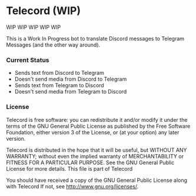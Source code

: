 # Telecord (WIP)

WIP WIP WIP WIP WIP

This is a Work In Progress bot to translate Discord messages to Telegram Messages (and the other way around).

### Current Status
- Sends text from Discord to Telegram
- Doesn't send media from Discord to Telegram
- Sends text from Telegram to Discord
- Doesn't send media from Telegram to Discord

### License

Telecord is free software: you can redistribute it and/or modify it under the terms of the GNU General Public License as published by the Free Software Foundation, either version 3 of the License, or (at your option) any later version.

Telecord is distributed in the hope that it will be useful, but WITHOUT ANY WARRANTY; without even the implied warranty of MERCHANTABILITY or FITNESS FOR A PARTICULAR PURPOSE. See the GNU General Public License for more details. This file is part of Telecord

You should have received a copy of the GNU General Public License along with Telecord If not, see http://www.gnu.org/licenses/.
